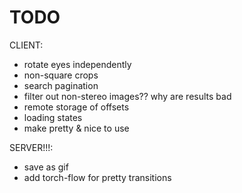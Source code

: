 # TODO

CLIENT:
- rotate eyes independently
- non-square crops
- search pagination
- filter out non-stereo images?? why are results bad
- remote storage of offsets
- loading states
- make pretty & nice to use


SERVER!!!:
- save as gif
- add torch-flow for pretty transitions
